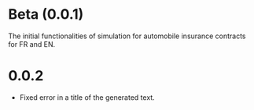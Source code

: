 # Beta (0.0.1)
The initial functionalities of simulation for automobile insurance contracts for FR and EN.

# 0.0.2
- Fixed error in a title of the generated text.
